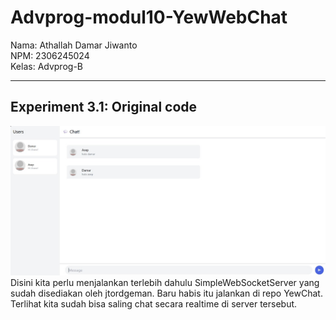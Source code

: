 # Advprog-modul10-YewWebChat

Nama: Athallah Damar Jiwanto <br>
NPM: 2306245024 <br>
Kelas: Advprog-B
<hr>

## Experiment 3.1: Original code
![experiment 3.1 original](images/images1.jpg)
Disini kita perlu menjalankan terlebih dahulu SimpleWebSocketServer yang sudah disediakan oleh jtordgeman. Baru habis itu jalankan di repo YewChat. Terlihat kita sudah bisa saling chat secara realtime di server tersebut.